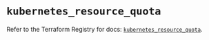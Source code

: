 # `kubernetes_resource_quota`

Refer to the Terraform Registry for docs: [`kubernetes_resource_quota`](https://registry.terraform.io/providers/hashicorp/kubernetes/2.37.0/docs/resources/resource_quota).

